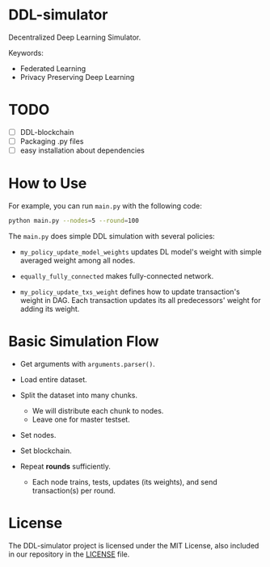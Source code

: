 # DDL-simulator
Decentralized Deep Learning Simulator.

Keywords:
* Federated Learning
* Privacy Preserving Deep Learning

# TODO
- [ ] DDL-blockchain
- [ ] Packaging .py files
- [ ] easy installation about dependencies

# How to Use

For example, you can run `main.py` with the following code:

```bash
python main.py --nodes=5 --round=100
```

The `main.py` does simple DDL simulation with several policies:

* `my_policy_update_model_weights` updates DL model's weight with simple averaged weight among all nodes.

* `equally_fully_connected` makes fully-connected network.

* `my_policy_update_txs_weight` defines how to update transaction's weight in DAG. Each transaction updates its all predecessors' weight for adding its weight.

# Basic Simulation Flow

* Get arguments with `arguments.parser()`.

* Load entire dataset.

* Split the dataset into many chunks.
  * We will distribute each chunk to nodes.
  * Leave one for master testset.

* Set nodes.

* Set blockchain.

* Repeat **rounds** sufficiently.
  * Each node trains, tests, updates (its weights), and send transaction(s) per round.

# License

The DDL-simulator project is licensed under the MIT License, also included in our repository in the [LICENSE](https://github.com/lukepark327/DDL-simulator/blob/master/LICENSE) file.
